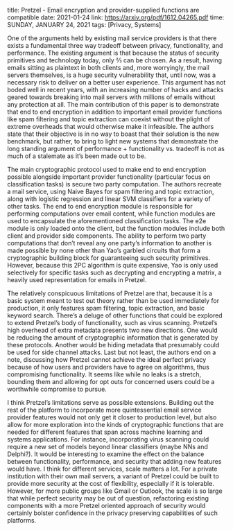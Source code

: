 title: Pretzel - Email encryption and provider-supplied functions are compatible
date: 2021-01-24
link: https://arxiv.org/pdf/1612.04265.pdf
time: SUNDAY, JANUARY 24, 2021
tags: [Privacy, Systems]

One of the arguments held by existing mail service providers is that there exists a fundamental three way tradeoff between privacy, functionality, and performance. The existing argument is that because the status of security primitives and technology today, only ⅔ can be chosen. As a result, having emails sitting as plaintext in both clients and, more worryingly, the mail servers themselves, is a huge security vulnerability that, until now, was a necessary risk to deliver on a better user experience. This argument has not boded well in recent years, with an increasing number of hacks and attacks geared towards breaking into mail servers with millions of emails without any protection at all. The main contribution of this paper is to demonstrate that end to end encryption in addition to important email provider functions like spam filtering and topic extraction can coexist without the plight of extreme overheads that would otherwise make it infeasible. The authors state that their objective is in no way to boast that their solution is the new benchmark, but rather, to bring to light new systems that demonstrate the long standing argument of performance + functionality vs. tradeoff is not as much of a stalemate as it’s been made out to be.

The main cryptographic protocol used to make end to end encryption possible alongside important provider functionality (particular focus on classification tasks) is secure two party computation. The authors recreate a mail service, using Naive Bayes for spam filtering and topic extraction, along with logistic regression and linear SVM classifiers for a variety of other tasks. The end to end encryption module is responsible for performing computations over email content, while function modules are used to encapsulate the aforementioned classification tasks. The e2e module is only loaded onto the client, but the function modules include both client and provider side components. The ability to perform two party computations that don’t reveal any one party’s information to another is made possible by none other than Yao’s garbled circuits that form a cryptographic building block for guaranteeing such security primitives. However, because this 2PC algorithm is quite expensive, Yao is only used selectively for specific tasks such as decrypting and encrypting a matrix, a heavily used representation for emails in Pretzel.

The relatively conspicuous limitations of Pretzel are that, because it is a basic system meant to test out theory rather than be used immediately for production, it only features spam filtering, topic extraction, and basic keyword search. There’s a deluge of other functions that could be explored to extend Pretzel’s body of functionality, such as virus scanning. Pretzel’s high overhead of extra metadata presents two new directions. One would be reducing the amount of cryptographic information that is generated by these protocols. Another would be hiding metadata that presumably could be used for side channel attacks. Last but not least, the authors end on a note, discussing how Pretzel cannot achieve the ideal perfect privacy because of how users and providers have to agree on algorithms, thus compromising functionality. It seems like while no leaks is a stretch, bounding them and allowing for opt outs for concerned users could be a worthwhile compromise to pursue.

I think Pretzel’s limitations serve as possible extensions. Building out the rest of the platform to incorporate more quintessential email service provider features would not only get it closer to production level, but also allow for more exploration into the kinds of cryptographic functions that are needed for different features that span across machine learning and systems applications. For instance, incorporating virus scanning could require a new set of models beyond linear classifiers (maybe NNs and Delphi?). It would be interesting to examine the effect on the balance between functionality, performance, and security that adding new features would have. I think for different services, scale matters a lot. For a private institution with their own mail servers, a variant of Pretzel could be built to provide more security at the cost of flexibility, especially if it is tolerable. However, for more public groups like Gmail or Outlook, the scale is so large that while perfect security may be out of question, refactoring existing components with a more Pretzel oriented approach of security would certainly bolster confidence in the privacy preserving capabilities of such platforms.

